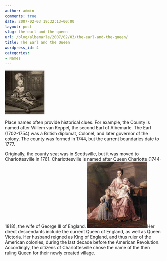 ```yaml
---
author: admin
comments: true
date: 2007-02-03 19:32:13+00:00
layout: post
slug: the-earl-and-the-queen
url: /blog/albemarle/2007/02/03/the-earl-and-the-queen/
title: The Earl and the Queen
wordpress_id: 4
categories:
- Names
---
```




![Earl of Albemarle](/wp-content/uploads/2007/02/earlalb.jpg)

Place names often provide historical clues. For example, the County is named after Willem van Keppel, the second Earl of Albemarle. The Earl (1702-1754) was a British diplomat, Colonel, and later governor of the colony. The county was formed in 1744, but the current boundaries date to 1777.

Originally, the county seat was in Scottsville, but it was moved to Charlottesville in 1761. Charlottesville is named after Queen Charlotte (1744-1818), the wife of George III of England. ![Queen Charlotte](/wp-content/uploads/2007/02/queencharlotte.jpg)Her direct descendants include the current Queen of England, as well as Queen Victoria. Her husband reigned as King of England, and thus ruler of the American colonies, during the last decade before the American Revolution. Accordingly, the citizens of Charlottesville chose the name of the then ruling Queen for their newly created village.

